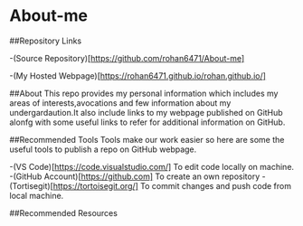 # About-me

##Repository Links

-(Source Repository)[https://github.com/rohan6471/About-me]

-(My Hosted Webpage)[https://rohan6471.github.io/rohan.github.io/]

##About
This repo provides my personal information which includes my areas of interests,avocations and few information about my undergardaution.It also include links to my webpage published on GitHub alonfg with some useful links to refer for additional information on GitHub.

##Recommended Tools
Tools make our work easier so here are some the useful tools to publish a repo on GitHub webpage.

-(VS Code)[https://code.visualstudio.com/] To edit code locally on machine.
-(GitHub Account)[https://github.com] To create an own repository
-(Tortisegit)[https://tortoisegit.org/] To commit changes and push code from local machine.

##Recommended Resources
